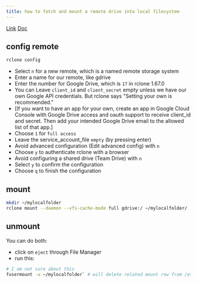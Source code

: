 ```yaml
---
title: how to fetch and mount a remote drive into local filesystem
---
```


[Link](https://www.baeldung.com/linux/google-drive-guide#2-rclone)
[Doc](https://rclone.org/drive/)

## config remote

```bash
rclone config
```

- Select `n` for a new remote, which is a named remote storage system
- Enter a name for our remote, like gdrive
- Enter the number for Google Drive, which is `17` in rclone 1.67.0
- You can Leave `client_id` and `client_secret` empty unless we have our own Google API credentials. But rclone says "Setting your own is recommended."
- [If you want to have an app for your own, create an app in Google Cloud Console with Google Drive access and oauth support to receive client_id and secret. Then add your intended Google Drive email to the allowed list of that app.]
- Choose `1` for `full access`
- Leave the service_account_file `empty` (by pressing enter)
- Avoid advanced configuration (Edit advanced config) with `n`
- Choose `y` to authenticate rclone with a browser
- Avoid configuring a shared drive (Team Drive) with `n`
- Select `y` to confirm the configuration
- Choose `q` to finish the configuration

## mount

```bash
mkdir ~/mylocalfolder
rclone mount --daemon --vfs-cache-mode full gdrive:/ ~/mylocalfolder/
```

## unmount

You can do both:

- click on `eject` through File Manager
- run this:

```bash
# I am not sure about this
fusermount -u ~/mylocalfolder` # will delete related mount row from /etc/mtab
```
